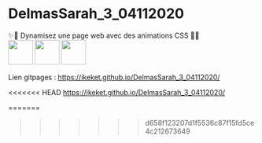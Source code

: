 # DelmasSarah_3_04112020

✨💫 Dynamisez une page web avec des animations CSS 💫✨<br>
<img src="https://cdn.pixabay.com/photo/2017/08/05/11/16/logo-2582748_960_720.png" width="50" height="50">
<img src="https://cdn.pixabay.com/photo/2017/08/05/11/16/logo-2582747_960_720.png" width="50" height="50">
<img src="https://encrypted-tbn0.gstatic.com/images?q=tbn:ANd9GcTals5nCFSdxPcv2g4ue4fkyOGVRZRawk2eWg&usqp=CAU" width="50" height="50">


Lien gitpages : https://ikeket.github.io/DelmasSarah_3_04112020/


<<<<<<< HEAD
https://ikeket.github.io/DelmasSarah_3_04112020/

=======
>>>>>>> d658f123207d1f5536c87f15fd5ce4c212673649
